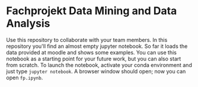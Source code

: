 # Fachprojekt Data Mining and Data Analysis
Use this repository to collaborate with your team members.
In this repository you'll find an almost empty jupyter notebook. So far it loads the data provided at moodle and shows some examples. You can use this notebook as a starting point for your future work, but you can also start from scratch. 
To launch the notebook, activate your conda environment and just type `jupyter notebook`. A browser window should open; now you can open `fp.ipynb`.
